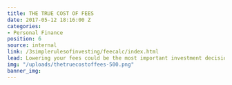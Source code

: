 ```yaml
---
title: THE TRUE COST OF FEES
date: 2017-05-12 18:16:00 Z
categories:
- Personal Finance
position: 6
source: internal
link: /3simplerulesofinvesting/feecalc/index.html
lead: Lowering your fees could be the most important investment decision you make.
img: "/uploads/thetruecostoffees-500.png"
banner_img: 
---
```


